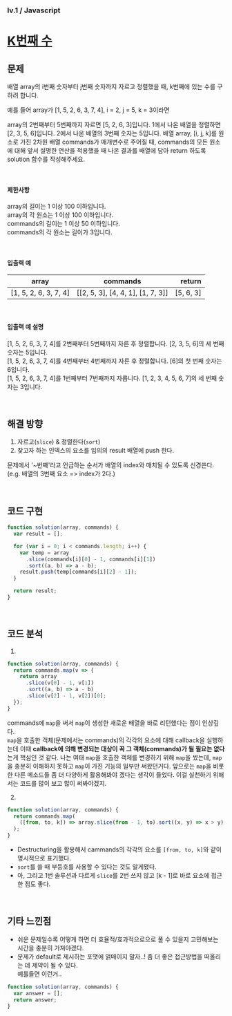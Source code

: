### lv.1 / Javascript

# [K번째 수](https://programmers.co.kr/learn/courses/30/lessons/42748)

## 문제

배열 array의 i번째 숫자부터 j번째 숫자까지 자르고 정렬했을 때, k번째에 있는 수를 구하려 합니다.

예를 들어 array가 [1, 5, 2, 6, 3, 7, 4], i = 2, j = 5, k = 3이라면

array의 2번째부터 5번째까지 자르면 [5, 2, 6, 3]입니다.
1에서 나온 배열을 정렬하면 [2, 3, 5, 6]입니다.
2에서 나온 배열의 3번째 숫자는 5입니다.
배열 array, [i, j, k]를 원소로 가진 2차원 배열 commands가 매개변수로 주어질 때, commands의 모든 원소에 대해 앞서 설명한 연산을 적용했을 때 나온 결과를 배열에 담아 return 하도록 solution 함수를 작성해주세요.

<br />

#### 제한사항

array의 길이는 1 이상 100 이하입니다.  
array의 각 원소는 1 이상 100 이하입니다.  
commands의 길이는 1 이상 50 이하입니다.  
commands의 각 원소는 길이가 3입니다.

<br />

#### 입출력 예

| array                 |             commands              |    return |
| --------------------- | :-------------------------------: | --------: |
| [1, 5, 2, 6, 3, 7, 4] | [[2, 5, 3], [4, 4, 1], [1, 7, 3]] | [5, 6, 3] |

<br />

#### 입출력 예 설명

[1, 5, 2, 6, 3, 7, 4]를 2번째부터 5번째까지 자른 후 정렬합니다. [2, 3, 5, 6]의 세 번째 숫자는 5입니다.  
[1, 5, 2, 6, 3, 7, 4]를 4번째부터 4번째까지 자른 후 정렬합니다. [6]의 첫 번째 숫자는 6입니다.  
[1, 5, 2, 6, 3, 7, 4]를 1번째부터 7번째까지 자릅니다. [1, 2, 3, 4, 5, 6, 7]의 세 번째 숫자는 3입니다.

<br />

## 해결 방향

1. 자르고(`slice`) & 정렬한다(`sort`)
2. 찾고자 하는 인덱스의 요소를 임의의 result 배열에 push 한다.

문제에서 '~번째'라고 언급하는 순서가 배열의 index와 매치될 수 있도록 신경쓴다.  
(e.g. 배열의 3번째 요소 => index가 2다.)

<br />

## 코드 구현

```javascript
function solution(array, commands) {
  var result = [];

  for (var i = 0; i < commands.length; i++) {
    var temp = array
      .slice(commands[i][0] - 1, commands[i][1])
      .sort((a, b) => a - b);
    result.push(temp[commands[i][2] - 1]);
  }

  return result;
}
```

<br />

## 코드 분석

1.

```javascript
function solution(array, commands) {
  return commands.map(v => {
    return array
      .slice(v[0] - 1, v[1])
      .sort((a, b) => a - b)
      .slice(v[2] - 1, v[2])[0];
  });
}
```

commands에 `map`을 써서 `map`이 생성한 새로운 배열을 바로 리턴했다는 점이 인상깊다.  
`map`을 호출한 객체(문제에서는 commands)의 각각의 요소에 대해 callback을 실행하는데
이때 **callback에 의해 변경되는 대상이 꼭 그 객체(commands)가 될 필요는 없다**는게 핵심인 것 같다. 나는 여태 `map`을 호출한 객체를 변경하기 위해 `map`을 썼는데, `map`을 충분히 이해하지 못하고 `map`이 가진 기능의 일부만 써왔던거다. 앞으로는 `map`을 비롯한 다른 메소드들 좀 더 다양하게 활용해봐야 겠다는 생각이 들었다. 이걸 실천하기 위해서는 코드를 많이 보고 많이 써봐야겠지.

2.

```javascript
function solution(array, commands) {
  return commands.map(
    ([from, to, k]) => array.slice(from - 1, to).sort((x, y) => x > y)[k - 1]
  );
}
```

- Destructuring을 활용해서 cammands의 각각의 요소를 `[from, to, k]`와 같이 명시적으로 표기했다.
- `sort`를 쓸 때 부등호를 사용할 수 있다는 것도 알게됐다.
- 아, 그리고 1번 솔루션과 다르게 `slice`를 2번 쓰지 않고 [k - 1]로 바로 요소에 접근한 점도 좋다.

<br />

## 기타 느낀점

- 쉬운 문제일수록 어떻게 하면 더 효율적/효과적으로으로 풀 수 있을지 고민해보는 시간을 충분히 가져야겠다.
- 문제가 default로 제시하는 포맷에 얽매이지 말자..! 좀 더 좋은 접근방법을 떠올리는 데 제약이 될 수 있다.  
  예를들면 이런거..

```javascript
function solution(array, commands) {
  var answer = [];
  return answer;
}
```

